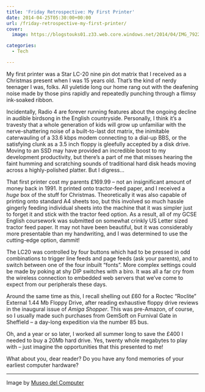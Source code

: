 ```yaml
---
title: 'Friday Retrospective: My First Printer'
date: 2014-04-25T05:30:00+00:00
url: /friday-retrospective-my-first-printer/
cover: 
  image: https://blogstouks01.z33.web.core.windows.net/2014/04/IMG_7922.jpg

categories:
  - Tech

---
```

My first printer was a Star LC-20 nine pin dot matrix that I received as a Christmas present when I was 15 years old. That’s the kind of nerdy teenager I was, folks. All yuletide long our home rang out with the deafening noise made by those pins rapidly and repeatedly punching through a flimsy ink-soaked ribbon.

Incidentally, Radio 4 are forever running features about the ongoing decline in audible birdsong in the English countryside. Personally, I think it’s a travesty that a whole generation of kids will grow up unfamiliar with the nerve-shattering noise of a built-to-last dot matrix, the inimitable caterwauling of a 33.6 kbps modem connecting to a dial-up BBS, or the satisfying clunk as a 3.5 inch floppy is gleefully accepted by a disk drive. Moving to an SSD may have provided an incredible boost to my development productivity, but there’s a part of me that misses hearing the faint humming and scratching sounds of traditional hard disk heads moving across a highly-polished platter. But I digress&#8230;

That first printer cost my parents £169.99 – not an insignificant amount of money back in 1991. It printed onto tractor-feed paper, and I received a _huge_ box of the stuff for Christmas. Theoretically it was also capable of printing onto standard A4 sheets too, but this involved so much hassle gingerly feeding individual sheets into the machine that it was simpler just to forget it and stick with the tractor feed option. As a result, all of my GCSE English coursework was submitted on somewhat crinkly US Letter sized tractor feed paper. It may not have been beautiful, but it was considerably more presentable than my handwriting, and I was determined to use the cutting-edge option, dammit!

The LC20 was controlled by four buttons which had to be pressed in odd combinations to trigger line feeds and page feeds (ask your parents), and to switch between one of the four inbuilt “fonts”. More complex settings could be made by poking at shy DIP switches with a biro. It was all a far cry from the wireless connection to embedded web servers that we’ve come to expect from our peripherals these days.

Around the same time as this, I recall shelling out £60 for a Roctec “Roclite” External 1.44 Mb Floppy Drive, after reading exhaustive floppy drive reviews in the inaugural issue of _Amiga Shopper_. This was pre-Amazon, of course, so I usually made such purchases from GemSoft on Furnival Gate in Sheffield – a day-long expedition via the number 85 bus.

Oh, and a year or so later, I worked all summer long to save the £400 I needed to buy a 20Mb hard drive. Yes, twenty whole megabytes to play with – just imagine the opportunities that this presented to me!

What about you, dear reader? Do you have any fond memories of your earliest computer hardware?

* * *

Image by [Museo del Computer](http://www.retrocomputing.net/)
